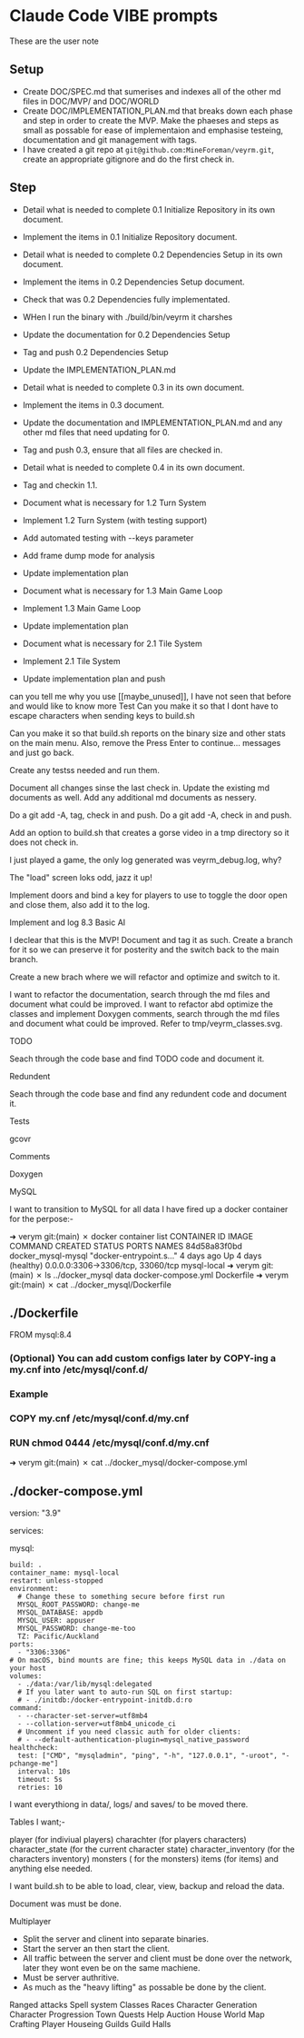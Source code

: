# Claude Code VIBE prompts

These are the user note

## Setup

- Create DOC/SPEC.md that sumerises and indexes all of the other md files in DOC/MVP/ and DOC/WORLD
- Create DOC/IMPLEMENTATION_PLAN.md that breaks down each phase and step in order to create the MVP. Make the phaeses and steps as small as possable for ease of implementaion and emphasise testeing, documentation and git management with tags.
- I have created a git repo at `git@github.com:MineForeman/veyrm.git`, create an appropriate gitignore and do the first check in.

## Step

- Detail what is needed to complete 0.1 Initialize Repository in its own document.
- Implement the items in 0.1 Initialize Repository document.

- Detail what is needed to complete 0.2 Dependencies Setup in its own document.
- Implement the items in 0.2 Dependencies Setup document.
- Check that was 0.2 Dependencies fully implementated.
- WHen I run the binary with ./build/bin/veyrm it charshes
- Update the documentation for 0.2 Dependencies Setup
- Tag and push 0.2 Dependencies Setup
- Update the IMPLEMENTATION_PLAN.md

- Detail what is needed to complete 0.3 in its own document.
- Implement the items in 0.3 document.
- Update the documentation and IMPLEMENTATION_PLAN.md and any other md files that need updating for 0.
- Tag and push 0.3, ensure that all files are checked in.

- Detail what is needed to complete 0.4 in its own document.
- Tag and checkin 1.1.

- Document what is necessary for 1.2 Turn System
- Implement 1.2 Turn System (with testing support)
- Add automated testing with --keys parameter
- Add frame dump mode for analysis
- Update implementation plan

- Document what is necessary for 1.3 Main Game Loop  
- Implement 1.3 Main Game Loop
- Update implementation plan

- Document what is necessary for 2.1 Tile System
- Implement 2.1 Tile System
- Update implementation plan and push

can you tell me why you use [[maybe_unused]], I have not seen that before and would like to know more
Test
Can you make it so that I dont have to escape characters when sending keys to build.sh

Can you make it so that build.sh reports on the binary size and other stats on the main menu.  Also, remove the Press Enter to continue... messages and just go back.

Create any testss needed and run them.

Document all changes sinse the last check in.  Update the existing md documents as well.  Add any additional md documents as nessery.

Do a git add -A, tag, check in and push.
Do a git add -A, check in and push.

Add an option to build.sh that creates a gorse video in a tmp directory so it does not check in.

I just played a game, the only log generated was veyrm_debug.log, why?

The "load" screen loks odd, jazz it up!

Implement doors and bind a key for players to use to toggle the door open and close them, also add it to the log.

Implement and log 8.3 Basic AI

I declear that this is the MVP!  Document and tag it as such.  Create a branch for it so we can preserve it for posterity and the switch back to the main branch.

Create a new brach where we will refactor and optimize and switch to it.

I want to refactor the documentation, search through the md files and document what could be improved.
I want to refactor abd optimize the classes and implement Doxygen comments, search through the md files and document what could be improved.  Refer to tmp/veyrm_classes.svg.

TODO

Seach through the code base and find TODO code and document it.

Redundent

Seach through the code base and find any redundent code and document it.

Tests

gcovr

Comments

Doxygen

MySQL

I want to transition to MySQL for all data I have fired up a docker container for the perpose:-

➜  verym git:(main) ✗ docker container list
CONTAINER ID   IMAGE                COMMAND                  CREATED      STATUS                PORTS                               NAMES
84d58a83f0bd   docker_mysql-mysql   "docker-entrypoint.s…"   4 days ago   Up 4 days (healthy)   0.0.0.0:3306->3306/tcp, 33060/tcp   mysql-local
➜  verym git:(main) ✗ ls ../docker_mysql
data               docker-compose.yml Dockerfile
➜  verym git:(main) ✗ cat ../docker_mysql/Dockerfile

## ./Dockerfile

FROM mysql:8.4

### (Optional) You can add custom configs later by COPY-ing a my.cnf into /etc/mysql/conf.d/

### Example

### COPY my.cnf /etc/mysql/conf.d/my.cnf

### RUN chmod 0444 /etc/mysql/conf.d/my.cnf

➜  verym git:(main) ✗ cat ../docker_mysql/docker-compose.yml

## ./docker-compose.yml

version: "3.9"

services:

  mysql:

    build: .
    container_name: mysql-local
    restart: unless-stopped
    environment:
      # Change these to something secure before first run
      MYSQL_ROOT_PASSWORD: change-me
      MYSQL_DATABASE: appdb
      MYSQL_USER: appuser
      MYSQL_PASSWORD: change-me-too
      TZ: Pacific/Auckland
    ports:
      - "3306:3306"
    # On macOS, bind mounts are fine; this keeps MySQL data in ./data on your host
    volumes:
      - ./data:/var/lib/mysql:delegated
      # If you later want to auto-run SQL on first startup:
      # - ./initdb:/docker-entrypoint-initdb.d:ro
    command:
      - --character-set-server=utf8mb4
      - --collation-server=utf8mb4_unicode_ci
      # Uncomment if you need classic auth for older clients:
      # - --default-authentication-plugin=mysql_native_password
    healthcheck:
      test: ["CMD", "mysqladmin", "ping", "-h", "127.0.0.1", "-uroot", "-pchange-me"]
      interval: 10s
      timeout: 5s
      retries: 10

I want everythiong in data/, logs/ and saves/ to be moved there.

Tables I want;-

player (for indiviual players)
charachter (for players characters)
character_state (for the current character state)
character_inventory (for the characters inventory)
monsters ( for the monsters)
items (for items)
and anything else needed.

I want build.sh to be able to load, clear, view, backup and reload the data.

Document was must be done.

Multiplayer

- Split the server and clinent into separate binaries.
- Start the server an then start the client.
- All traffic between the server and client must be done over the network, later they wont even be on the same machiene.
- Must be server authritive.
- As much as the "heavy lifting" as possable be done by the client.

Ranged attacks
Spell system
Classes
Races
Character Generation
Character Progression
Town
Quests
Help
Auction House
World Map
Crafting
Player Houseing
Guilds
Guild Halls

